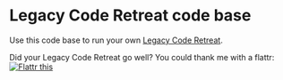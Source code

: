 Legacy Code Retreat code base
======

Use this code base to run your own [Legacy Code Retreat](http://www.legacycoderetreat.org).

Did your Legacy Code Retreat go well? You could thank me with a flattr: <a href="http://flattr.com/thing/1075656/" target="_blank">
<img src="http://api.flattr.com/button/flattr-badge-large.png" alt="Flattr this" title="Flattr this" border="0" /></a>

